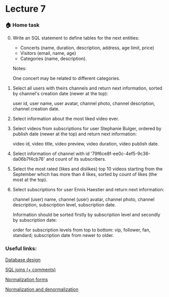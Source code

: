 # Lecture 7

### :house: Home task


0. Write an SQL statement to define tables for the next entities:
   - Concerts (name, duration, description, address, age limit, price)
   - Visitors (email, name, age)
   - Categories (name, description).
   
   Notes:
   
   One concert may be related to different categories.
   
1. Select all users with theirs channels and return next information, sorted by channel's creation date (newer at the top):

   user id, user name, user avatar, channel photo, channel description, channel creation date.
2. Select information about the most liked video ever.
3. Select videos from subscriptions for user Stephanie Bulger, ordered by publish date (newer at the top) and return next information:

   video id, video title, video preview, video duration, video publish date.
4. Select information of channel with id '79f6ce8f-ee0c-4ef5-9c36-da06b7f4cb76' and count of its subscribers.
5. Select the most rated (likes and dislikes) top 10 videos starting from the September which has more than 4 likes, sorted by count of likes (the most at the top).
6. Select subscriptions for user Ennis Haestier and return next information:

   channel (user) name, channel (user) avatar, channel photo, channel description, subscription level, subscription date.

   Information should be sorted firstly by subscription level and secondly by subscription date:

   order for subscription levels from top to bottom: vip, follower, fan, standard; subscription date from newer to older.
   

### Useful links:
[Database design](https://metanit.com/sql/tutorial/1.1.php)

[SQL joins (+ comments)](https://habr.com/ru/post/448072/)

[Normalization forms](https://www.guru99.com/database-normalization.html)

[Normalization and denormalization](https://techdifferences.com/difference-between-normalization-and-denormalization.html)




